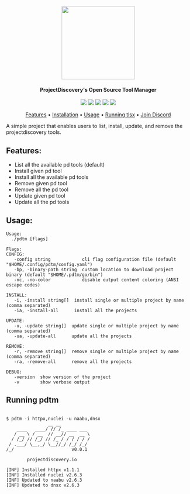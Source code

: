 <h1 align="center">
<img src="https://user-images.githubusercontent.com/8293321/211602034-411e38e9-e5df-429e-89ee-a97e3e09ebf0.png" width="200px">
<br>
</h1>

<h4 align="center">ProjectDiscovery's Open Source Tool Manager</h4>

<p align="center">
<a href="https://opensource.org/licenses/MIT"><img src="https://img.shields.io/badge/license-MIT-_red.svg"></a>
<a href="https://goreportcard.com/badge/github.com/projectdiscovery/pdtm"><img src="https://goreportcard.com/badge/github.com/projectdiscovery/pdtm"></a>
<a href="https://github.com/projectdiscovery/pdtm/releases"><img src="https://img.shields.io/github/release/projectdiscovery/pdtm"></a>
<a href="https://twitter.com/pdiscoveryio"><img src="https://img.shields.io/twitter/follow/pdiscoveryio.svg?logo=twitter"></a>
<a href="https://discord.gg/projectdiscovery"><img src="https://img.shields.io/discord/695645237418131507.svg?logo=discord"></a>
</p>

<p align="center">
  <a href="#features">Features</a> •
  <a href="#installation">Installation</a> •
  <a href="#usage">Usage</a> •
  <a href="#running-tlsx">Running tlsx</a> •
  <a href="https://discord.gg/projectdiscovery">Join Discord</a>
</p>


A simple project that enables users to list, install, update, and remove the projectdiscovery tools.

## Features:

* List all the available pd tools (default)
* Install given pd tool
* Install all the available pd tools
* Remove given pd tool
* Remove all the pd tool
* Update given pd tool
* Update all the pd tools

## Usage: 


```console
Usage:
  ./pdtm [flags]

Flags:
CONFIG:
   -config string            cli flag configuration file (default "$HOME/.config/pdtm/config.yaml")
   -bp, -binary-path string  custom location to download project binary (default "$HOME/.pdtm/go/bin")
   -nc, -no-color            disable output content coloring (ANSI escape codes)

INSTALL:
   -i, -install string[]  install single or multiple project by name (comma separated)
   -ia, -install-all      install all the projects

UPDATE:
   -u, -update string[]  update single or multiple project by name (comma separated)
   -ua, -update-all      update all the projects

REMOVE:
   -r, -remove string[]  remove single or multiple project by name (comma separated)
   -ra, -remove-all      remove all the projects

DEBUG:
   -version  show version of the project
   -v        show verbose output
```

## Running pdtm

```console

$ pdtm -i httpx,nuclei -u naabu,dnsx
                __ __           
    ____   ____/ // /_ ____ ___ 
   / __ \ / __  // __// __  __ \
  / /_/ // /_/ // /_ / / / / / /
 / .___/ \__,_/ \__//_/ /_/ /_/ 
/_/                      v0.0.1

		projectdiscovery.io

[INF] Installed httpx v1.1.1
[INF] Installed nuclei v2.6.3
[INF] Updated to naabu v2.6.3
[INF] Updated to dnsx v2.6.3

```